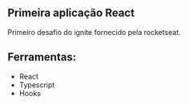 ## Primeira aplicação React
Primeiro desafio do ignite fornecido pela rocketseat.

## Ferramentas:
- React
- Typescript
- Hooks
